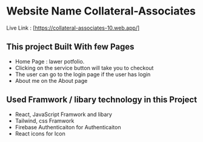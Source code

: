 # Website Name Collateral-Associates

Live Link : [https://collateral-associates-10.web.app/]

## This project Built With few Pages

- Home Page : lawer potfolio.
- Clicking on the service button will take you to checkout
- The user can go to the login page if the user has login
- About me on the About page

## Used Framwork / libary technology in this Project

- React, JavaScript Framwork and libary
- Tailwind, css Framwork
- Firebase Authenticaiton for Authenticaiton
- React icons for Icon
